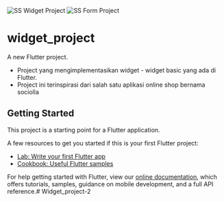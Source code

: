 ![SS Widget Project](https://user-images.githubusercontent.com/85818176/132554736-af67ea1c-db8d-4928-8dfd-0889025b136b.jpeg)
![SS Form Project](https://user-images.githubusercontent.com/85818176/132991806-ed54850e-580b-4511-8033-c91e4a0e10c3.jpeg)

# widget_project

A new Flutter project.
- Project yang mengimplementasikan widget - widget basic yang ada di Flutter.
- Project ini terinspirasi dari salah satu aplikasi online shop bernama sociolla


## Getting Started

This project is a starting point for a Flutter application.

A few resources to get you started if this is your first Flutter project:

- [Lab: Write your first Flutter app](https://flutter.dev/docs/get-started/codelab)
- [Cookbook: Useful Flutter samples](https://flutter.dev/docs/cookbook)

For help getting started with Flutter, view our
[online documentation](https://flutter.dev/docs), which offers tutorials,
samples, guidance on mobile development, and a full API reference.# Widget_project-2
